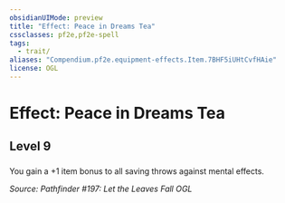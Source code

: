```yaml
---
obsidianUIMode: preview
title: "Effect: Peace in Dreams Tea"
cssclasses: pf2e,pf2e-spell
tags:
  - trait/
aliases: "Compendium.pf2e.equipment-effects.Item.7BHF5iUHtCvfHAie"
license: OGL
---
```

# Effect: Peace in Dreams Tea
## Level 9
### 






You gain a +1 item bonus to all saving throws against mental effects.

*Source: Pathfinder #197: Let the Leaves Fall*
*OGL*